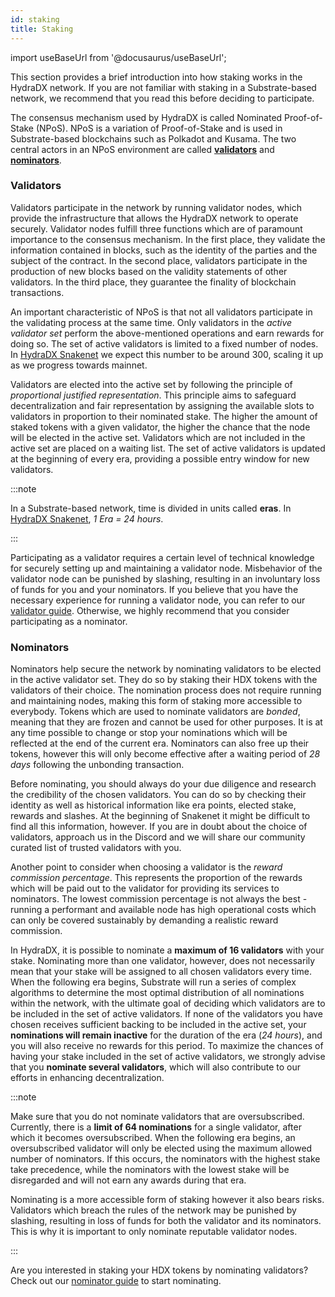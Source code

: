 ```yaml
---
id: staking
title: Staking
---
```


import useBaseUrl from '@docusaurus/useBaseUrl';

This section provides a brief introduction into how staking works in the HydraDX network. If you are not familiar with staking in a Substrate-based network, we recommend that you read this before deciding to participate.

The consensus mechanism used by HydraDX is called Nominated Proof-of-Stake (NPoS). NPoS is a variation of Proof-of-Stake and is used in Substrate-based blockchains such as Polkadot and Kusama. The two central actors in an NPoS environment are called [**validators**](#validators) and [**nominators**](#nominators). 

### Validators

Validators participate in the network by running validator nodes, which provide the infrastructure that allows the HydraDX network to operate securely. Validator nodes fulfill three functions which are of paramount importance to the consensus mechanism. In the first place, they validate the information contained in blocks, such as the identity of the parties and the subject of the contract. In the second place, validators participate in the production of new blocks based on the validity statements of other validators. In the third place, they guarantee the finality of blockchain transactions.

An important characteristic of NPoS is that not all validators participate in the validating process at the same time. Only validators in the *active validator set* perform the above-mentioned operations and earn rewards for doing so. The set of active validators is limited to a fixed number of nodes. In [HydraDX Snakenet](/snakenet) we expect this number to be around 300, scaling it up as we progress towards mainnet.

Validators are elected into the active set by following the principle of *proportional justified representation*. This principle aims to safeguard decentralization and fair representation by assigning the available slots to validators in proportion to their nominated stake. The higher the amount of staked tokens with a given validator, the higher the chance that the node will be elected in the active set. Validators which are not included in the active set are placed on a waiting list. The set of active validators is updated at the beginning of every era, providing a possible entry window for new validators.

:::note

In a Substrate-based network, time is divided in units called **eras**. In [HydraDX Snakenet](/snakenet), *1 Era = 24 hours*.

:::

Participating as a validator requires a certain level of technical knowledge for securely setting up and maintaining a validator node. Misbehavior of the validator node can be punished by slashing, resulting in an involuntary loss of funds for you and your nominators. If you believe that you have the necessary experience for running a validator node, you can refer to our [validator guide](/node_setup). Otherwise, we highly recommend that you consider participating as a nominator.

### Nominators

Nominators help secure the network by nominating validators to be elected in the active validator set. They do so by staking their HDX tokens with the validators of their choice. The nomination process does not require running and maintaining nodes, making this form of staking more accessible to everybody. Tokens which are used to nominate validators are *bonded*, meaning that they are frozen and cannot be used for other purposes. It is at any time possible to change or stop your nominations which will be reflected at the end of the current era. Nominators can also free up their tokens, however this will only become effective after a waiting period of *28 days* following the unbonding transaction.

Before nominating, you should always do your due diligence and research the credibility of the chosen validators. You can do so by checking their identity as well as historical information like era points, elected stake, rewards and slashes. At the beginning of Snakenet it might be difficult to find all this information, however. If you are in doubt about the choice of validators, approach us in the Discord and we will share our community curated list of trusted validators with you.

Another point to consider when choosing a validator is the *reward commission percentage*. This represents the proportion of the rewards which will be paid out to the validator for providing its services to nominators. The lowest commission percentage is not always the best - running a performant and available node has high operational costs which can only be covered sustainably by demanding a realistic reward commission.

In HydraDX, it is possible to nominate a **maximum of 16 validators** with your stake. Nominating more than one validator, however, does not necessarily mean that your stake will be assigned to all chosen validators every time. When the following era begins, Substrate will run a series of complex algorithms to determine the most optimal distribution of all nominations within the network, with the ultimate goal of deciding which validators are to be included in the set of active validators. If none of the validators you have chosen receives sufficient backing to be included in the active set, your **nominations will remain inactive** for the duration of the era (*24 hours*), and you will also receive no rewards for this period. To maximize the chances of having your stake included in the set of active validators, we strongly advise that you **nominate several validators**, which will also contribute to our efforts in enhancing decentralization.

:::note

Make sure that you do not nominate validators that are oversubscribed. Currently, there is a **limit of 64 nominations** for a single validator, after which it becomes oversubscribed. When the following era begins, an oversubscribed validator will only be elected using the maximum allowed number of nominators. If this occurs, the nominators with the highest stake take precedence, while the nominators with the lowest stake will be disregarded and will not earn any awards during that era.

Nominating is a more accessible form of staking however it also bears risks. Validators which breach the rules of the network may be punished by slashing, resulting in loss of funds for both the validator and its nominators. This is why it is important to only nominate reputable validator nodes.

:::

Are you interested in staking your HDX tokens by nominating validators? Check out our [nominator guide](/start_nominating) to start nominating.
